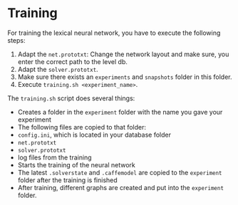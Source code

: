 # Training

For training the lexical neural network, you have to execute the following steps:

1. Adapt the `net.prototxt`: Change the network layout and make sure, you enter the correct path to the level db.
2. Adapt the `solver.prototxt`.
3. Make sure there exists an `experiments` and `snapshots` folder in this folder.
4. Execute `training.sh <experiment_name>`.

The `training.sh` script does several things:

* Creates a folder in the `experiment` folder with the name you gave your experiment
* The following files are copied to that folder:
 * `config.ini`, which is located in your database folder
 * `net.prototxt`
 * `solver.prototxt`
 * log files from the training
* Starts the training of the neural network
* The latest `.solverstate` and `.caffemodel` are copied to the `experiment` folder after the training is finished
* After training, different graphs are created and put into the `experiment` folder.
